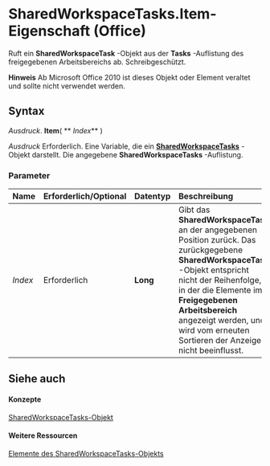 
# SharedWorkspaceTasks.Item-Eigenschaft (Office)

Ruft ein  **SharedWorkspaceTask** -Objekt aus der **Tasks** -Auflistung des freigegebenen Arbeitsbereichs ab. Schreibgeschützt.


 **Hinweis**  Ab Microsoft Office 2010 ist dieses Objekt oder Element veraltet und sollte nicht verwendet werden.


## Syntax

 _Ausdruck_. **Item**( ** _Index_** )

 _Ausdruck_ Erforderlich. Eine Variable, die ein **[SharedWorkspaceTasks](de26341f-44d1-131e-1dbe-e31f3f68e312.md)** -Objekt darstellt. Die angegebene **SharedWorkspaceTasks** -Auflistung.


### Parameter



|**Name**|**Erforderlich/Optional**|**Datentyp**|**Beschreibung**|
|:-----|:-----|:-----|:-----|
| _Index_|Erforderlich|**Long**|Gibt das  **SharedWorkspaceTask** an der angegebenen Position zurück. Das zurückgegebene **SharedWorkspaceTask** -Objekt entspricht nicht der Reihenfolge, in der die Elemente im **Freigegebenen Arbeitsbereich** angezeigt werden, und wird vom erneuten Sortieren der Anzeige nicht beeinflusst.|

## Siehe auch


#### Konzepte


[SharedWorkspaceTasks-Objekt](de26341f-44d1-131e-1dbe-e31f3f68e312.md)
#### Weitere Ressourcen


[Elemente des SharedWorkspaceTasks-Objekts](http://msdn.microsoft.com/library/6323d5c3-b1ed-af53-25e6-e97b22554699%28Office.15%29.aspx)